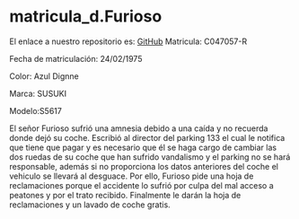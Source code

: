 # matricula_d.Furioso
El enlace a nuestro repositorio es: [GitHub](https://github.com/crltsnch/matricula_d.Furioso.git)
Matricula: C047057-R

Fecha de matriculación: 24/02/1975

Color: Azul Dignne

Marca: SUSUKI

Modelo:S5617

El señor Furioso sufrió una amnesia debido a una caída y no recuerda donde dejó su coche. Escribió al director del parking 133 el cual le notifica que tiene que pagar y es necesario que él se haga cargo de cambiar las dos ruedas de su coche que han sufrido vandalismo y el parking no se hará responsable, además si no proporciona los datos anteriores del coche el vehiculo se llevará al desguace. Por ello, Furioso pide una hoja de reclamaciones porque el accidente lo sufrió por culpa del mal acceso a peatones y por el trato recibido. Finalmente le darán la hoja de reclamaciones y un lavado de coche gratis.
